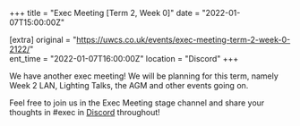 +++
title = "Exec Meeting [Term 2, Week 0]"
date = "2022-01-07T15:00:00Z"

[extra]
original = "https://uwcs.co.uk/events/exec-meeting-term-2-week-0-2122/"    
ent_time = "2022-01-07T16:00:00Z"
location = "Discord"
+++

We have another exec meeting\! We will be planning for this term, namely Week 2 LAN, Lighting Talks, the AGM and other events going on.

Feel free to join us in the Exec Meeting stage channel and share your thoughts in \#exec in [Discord](https://discord.uwcs.uk) throughout\!

